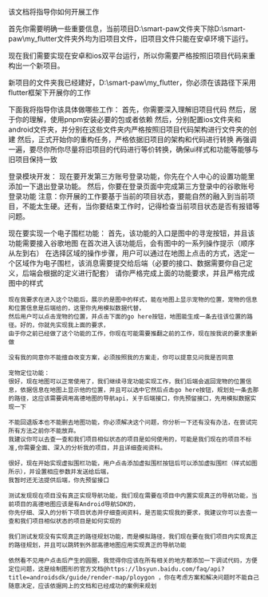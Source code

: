 该文档将指导你如何开展工作

首先你需要明确一些重要信息，当前项目D:\smart-paw文件夹下除D:\smart-paw\my_flutter文件夹外均为旧项目文件，旧项目文件只能在安卓环境下运行。

现在我们需要实现在安卓和ios双平台运行，所以你需要严格按照旧项目代码来重构出一个新项目。

新项目的文件夹我已经建好，D:\smart-paw\my_flutter，你必须在该路径下采用flutter框架下开展你的工作

下面我将指导你该具体做哪些工作：
    首先，你需要深入理解旧项目代码
    然后，居于你的理解，使用pnpm安装必要的包或者依赖
    然后，分别配置ios文件夹和android文件夹，并分别在这些文件夹内严格按照旧项目代码架构进行文件夹的创建
    然后，正式开始你的重构任务，严格依据旧项目的架构和代码进行转换
    再强调一遍，要尽你所你尽量将旧项目的代码进行等价转换，确保ui样式和功能等能够与旧项目保持一致

登录模块开发：
    现在要开发第三方账号登录功能，你先在个人中心的设置功能里添加一下退出登录功能。
    然后，你要在登录页面中完成第三方登录中的谷歌账号登录功能
    注意：你开展的工作要基于当前的项目状态，要能自然的融入到当前项目，不能太生硬。还有，当你要结束工作时，记得检查当前项目状态是否有报错等问题。

现在要实现一个电子围栏功能：
    首先，该功能的入口是图中的寻宠按钮，并且该功能需要接入谷歌地图
    在首次进入该功能后，会有图中的一系列操作提示（顺序从左到右）
    在选择区域的操作步骤，用户可以通过在地图上点击的方式，选定一个区域作为电子围栏，该消息需要提交给后端（必要的接口、数据需要你自己定义，后端会根据的定义进行配套）
    请你严格完成上面的功能要求，并且严格完成图中的样式


    现在我要求在进入这个功能后，展示的是图中的样式，能在地图上显示宠物的位置，宠物的信息和位置信息是后端给的，这里你先用模拟数据代替，
    然后用户可以点击宠物的位置，并点击下面的go here按钮，地图能生成一条去往该位置的路径。好的，你就先实现我上面的要求，
    由于你之前已经做了这个功能的工作，你现在可能需要推翻之前的工作，现在按我说的要求重新做

    没有我的同意你不能擅自改变方案，必须按照我的方案走，你可以提意见问我是否同意

    宠物定位功能：
    很好，现在地图可以正常使用了，我们继续寻宠功能实现工作，我们后端会返回宠物的位置信息，依据信息在地图上显示他的位置，并且可以选中它然后点击go here按钮，规划处一条去那的路径，这应该需要调用高德地图的导航api，关于后端接口，你先预留接口，先用模拟数据实现一下

    不能回退版本也不能删去地图功能，你必须解决这个问题，你分析一下还有没有办法，在尝试完所有方法之前你不能放弃。
    我建议你可以去查一查和我们项目相似状态的项目是如何使用的，可能是我们现在的项目不标准,你需要全面、深入的分析我的项目，并且详细查阅资料。

    很好，现在开始实现虚拟围栏功能，用户点击添加虚拟围栏按钮后可以添加虚拟围栏（样式如图所示），并设置相应参数并发送给后端，
    我暂时还无法提供后端，你先预留接口

    测试发现现在项目没有真正实现导航功能，我们现在需要在项目中内置实现真正的导航功能，当前项目的高德地图应该是有Android导航SDK的，
    你先仔细、深入的分析下项目状态并仔细查阅资料，是否能实现我的要求，我建议你可以去查一查和我们项目相似状态的项目是如何实现的

    我们测试发现没有实现真正的路径规划功能，而是模拟路径，我们现在要在我们项目内实现真正的路径规划，并且可以跳转到外部高德地图应用实现真正的导航功能

    依然看不见用户点击后产生的圆圈，我觉得你应该在所有相关的地方都添加一下调试代码，方便定位问题，这是绘制图形的官方文档@https://lbsyun.baidu.com/faq/api?title=androidsdk/guide/render-map/ploygon ，你在考虑方案和解决问题时不能自己随意决定，应该依据网上的文档和已经成功的案例来规划